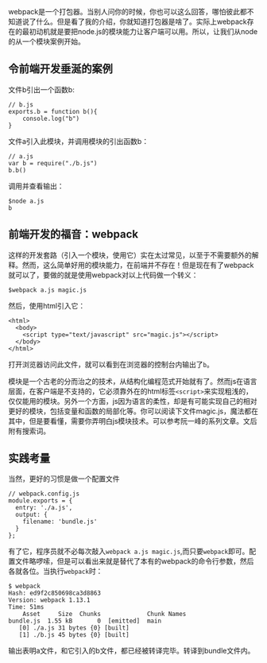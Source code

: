 webpack是一个打包器。当别人问你的时候，你也可以这么回答，哪怕彼此都不知道说了什么。但是看了我的介绍，你就知道打包器是啥了。实际上webpack存在的最初动机就是要把node.js的模块能力让客户端可以用。所以，让我们从node的从一个模块案例开始。

## 令前端开发垂涎的案例

文件b引出一个函数b:

    // b.js 
    exports.b = function b(){
    	console.log("b")
    }
文件a引入此模块，并调用模块的引出函数b：

    // a.js 
    var b = require("./b.js")
    b.b()

调用并查看输出：

    $node a.js 
    b
## 前端开发的福音：webpack

这样的开发套路（引入一个模块，使用它）实在太过常见，以至于不需要额外的解释。然而，这么简单好用的模块能力，在前端并不存在！但是现在有了webpack就可以了，要做的就是使用webpack对以上代码做一个转义：

    $webpack a.js magic.js
    
然后，使用html引入它：

    <html>
      <body>
        <script type="text/javascript" src="magic.js"></script>
      </body>
    </html>

打开浏览器访问此文件，就可以看到在浏览器的控制台内输出了`b`。

模块是一个古老的分而治之的技术，从结构化编程范式开始就有了。然而js在语言层面，在客户端是不支持的，它必须靠外在的html标签`<script>`来实现粗浅的，仅仅能用的模块。另外一个方面，js因为语言的柔性，却是有可能实现自己的相对更好的模块，包括变量和函数的局部化等。你可以阅读下文件magic.js，魔法都在其中，但是要看懂，需要你弄明白js模块技术。可以参考阮一峰的系列文章。文后附有搜索词。

## 实践考量

当然，更好的习惯是做一个配置文件

    // webpack.config.js
    module.exports = {
      entry: './a.js',
      output: {
        filename: 'bundle.js'
      }
    };

有了它，程序员就不必每次敲入`webpack a.js magic.js`,而只要`webpack`即可。配置文件略啰嗦，但是可以看出来就是替代了本有的webpack的命令行参数，然后各就各位。当执行`webpack`时：

    $ webpack
    Hash: ed9f2c850698ca3d8863
    Version: webpack 1.13.1
    Time: 51ms
        Asset     Size  Chunks             Chunk Names
    bundle.js  1.55 kB       0  [emitted]  main
       [0] ./a.js 31 bytes {0} [built]
       [1] ./b.js 45 bytes {0} [built]

输出表明a文件，和它引入的b文件，都已经被转译完毕。转译到bundle文件内。



